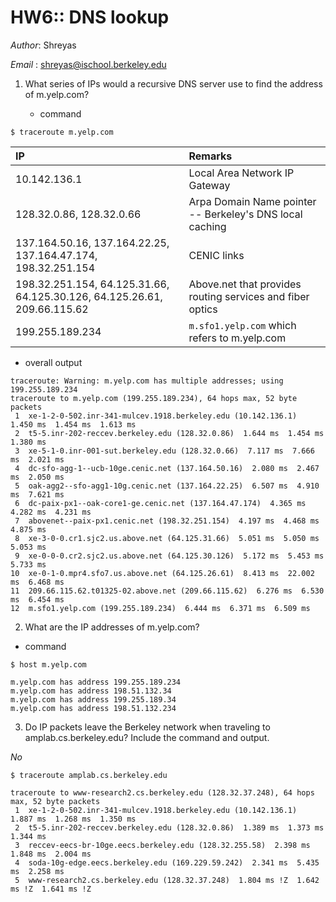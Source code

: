 HW6:: DNS lookup
========================

_Author_: Shreyas

_Email_ : shreyas@ischool.berkeley.edu

1. What series of IPs would a recursive DNS server use to find the address of m.yelp.com?

    - command
```
$ traceroute m.yelp.com
```

| IP | Remarks | 
|:---|:--------|
| 10.142.136.1 | Local Area Network IP Gateway |
| 128.32.0.86, 128.32.0.66 | Arpa Domain Name pointer -- Berkeley's DNS local caching|
| 137.164.50.16, 137.164.22.25, 137.164.47.174, 198.32.251.154 | CENIC links |
| 198.32.251.154, 64.125.31.66, 64.125.30.126, 64.125.26.61, 209.66.115.62 | Above.net that provides routing services and fiber optics |
| 199.255.189.234 | `m.sfo1.yelp.com` which refers to m.yelp.com  |

- overall output

```
traceroute: Warning: m.yelp.com has multiple addresses; using 199.255.189.234
traceroute to m.yelp.com (199.255.189.234), 64 hops max, 52 byte packets
 1  xe-1-2-0-502.inr-341-mulcev.1918.berkeley.edu (10.142.136.1)  1.450 ms  1.454 ms  1.613 ms
 2  t5-5.inr-202-reccev.berkeley.edu (128.32.0.86)  1.644 ms  1.454 ms  1.380 ms
 3  xe-5-1-0.inr-001-sut.berkeley.edu (128.32.0.66)  7.117 ms  7.666 ms  2.021 ms
 4  dc-sfo-agg-1--ucb-10ge.cenic.net (137.164.50.16)  2.080 ms  2.467 ms  2.050 ms
 5  oak-agg2--sfo-agg1-10g.cenic.net (137.164.22.25)  6.507 ms  4.910 ms  7.621 ms
 6  dc-paix-px1--oak-core1-ge.cenic.net (137.164.47.174)  4.365 ms  4.282 ms  4.231 ms
 7  abovenet--paix-px1.cenic.net (198.32.251.154)  4.197 ms  4.468 ms  4.875 ms
 8  xe-3-0-0.cr1.sjc2.us.above.net (64.125.31.66)  5.051 ms  5.050 ms  5.053 ms
 9  xe-0-0-0.cr2.sjc2.us.above.net (64.125.30.126)  5.172 ms  5.453 ms  5.733 ms
10  xe-0-1-0.mpr4.sfo7.us.above.net (64.125.26.61)  8.413 ms  22.002 ms  6.468 ms
11  209.66.115.62.t01325-02.above.net (209.66.115.62)  6.276 ms  6.530 ms  6.454 ms
12  m.sfo1.yelp.com (199.255.189.234)  6.444 ms  6.371 ms  6.509 ms
```

2. What are the IP addresses of m.yelp.com?

- command

```
$ host m.yelp.com
```

```
m.yelp.com has address 199.255.189.234
m.yelp.com has address 198.51.132.34
m.yelp.com has address 199.255.189.34
m.yelp.com has address 198.51.132.234
```

3. Do IP packets leave the Berkeley network when traveling to amplab.cs.berkeley.edu? Include the command and output.

_No_

```
$ traceroute amplab.cs.berkeley.edu
```

```
traceroute to www-research2.cs.berkeley.edu (128.32.37.248), 64 hops max, 52 byte packets
 1  xe-1-2-0-502.inr-341-mulcev.1918.berkeley.edu (10.142.136.1)  1.887 ms  1.268 ms  1.350 ms
 2  t5-5.inr-202-reccev.berkeley.edu (128.32.0.86)  1.389 ms  1.373 ms  1.344 ms
 3  reccev-eecs-br-10ge.eecs.berkeley.edu (128.32.255.58)  2.398 ms  1.848 ms  2.004 ms
 4  soda-10g-edge.eecs.berkeley.edu (169.229.59.242)  2.341 ms  5.435 ms  2.258 ms
 5  www-research2.cs.berkeley.edu (128.32.37.248)  1.804 ms !Z  1.642 ms !Z  1.641 ms !Z
```
